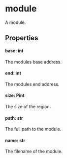# module

A module.

## Properties

#### base: int
The modules base address.

#### end: int
The modules end address.

#### size: Pint
The size of the region.

#### path: str
The full path to the module.

#### name: str
The filename of the module.

